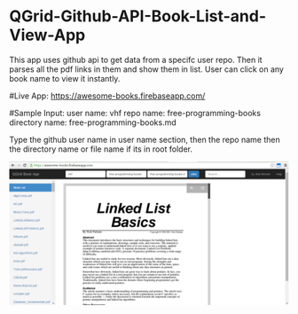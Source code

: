 # QGrid-Github-API-Book-List-and-View-App
This app uses github api to get data from a specifc user repo. Then it parses all the pdf links in them and show them in list. User can click on any book name to view it instantly.


#Live App:
https://awesome-books.firebaseapp.com/

#Sample Input:
user name: vhf
repo name: free-programming-books
directory name: free-programming-books.md


Type the github user name in user name section, then the repo name then the directory name or file name if its in root folder.

![alt text](screenshots/screen.png "screenshot")
